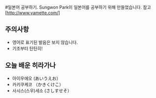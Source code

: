 #일본어 공부하기.
Sungwon Park이 일본어를 공부하기 위해 만들었습니다. 참고[http://www.yamette.com/]

## 주의사항
* 영어로 표기된 발음은 보지 않습니다.
* 기초부터 탄탄히!

## 오늘 배운 히라가나

* 아이우에오 (あいうえお）
* 카키쿠케코 （かきくけこ）
* 사시스(스우)세소 (さしすせそ）
